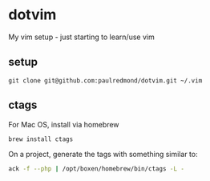 dotvim
======

My vim setup - just starting to learn/use vim

setup
-----

```
git clone git@github.com:paulredmond/dotvim.git ~/.vim
```

ctags
-----

For Mac OS, install via homebrew

```sh
brew install ctags
```

On a project, generate the tags with something similar to:

```sh
ack -f --php | /opt/boxen/homebrew/bin/ctags -L -
```

